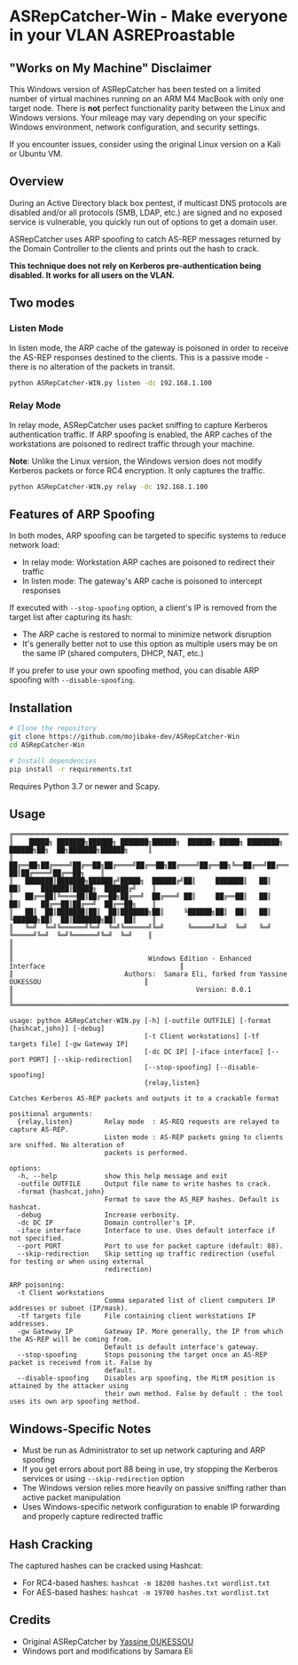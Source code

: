 # ASRepCatcher-Win - Make everyone in your VLAN ASREProastable

##  "Works on My Machine" Disclaimer 

This Windows version of ASRepCatcher has been tested on a limited number of virtual machines running on an ARM M4 MacBook with only one target node. There is **not** perfect functionality parity between the Linux and Windows versions. Your mileage may vary depending on your specific Windows environment, network configuration, and security settings.

If you encounter issues, consider using the original Linux version on a Kali or Ubuntu VM.

## Overview

During an Active Directory black box pentest, if multicast DNS protocols are disabled and/or all protocols (SMB, LDAP, etc.) are signed and no exposed service is vulnerable, you quickly run out of options to get a domain user.

ASRepCatcher uses ARP spoofing to catch AS-REP messages returned by the Domain Controller to the clients and prints out the hash to crack.

**This technique does not rely on Kerberos pre-authentication being disabled. It works for all users on the VLAN.**

## Two modes

### Listen Mode

In listen mode, the ARP cache of the gateway is poisoned in order to receive the AS-REP responses destined to the clients.
This is a passive mode - there is no alteration of the packets in transit.

```bash
python ASRepCatcher-WIN.py listen -dc 192.168.1.100
```

### Relay Mode

In relay mode, ASRepCatcher uses packet sniffing to capture Kerberos authentication traffic. If ARP spoofing is enabled, the ARP caches of the workstations are poisoned to redirect traffic through your machine.

**Note**: Unlike the Linux version, the Windows version does not modify Kerberos packets or force RC4 encryption. It only captures the traffic.

```bash
python ASRepCatcher-WIN.py relay -dc 192.168.1.100
```

## Features of ARP Spoofing

In both modes, ARP spoofing can be targeted to specific systems to reduce network load:

- In relay mode: Workstation ARP caches are poisoned to redirect their traffic
- In listen mode: The gateway's ARP cache is poisoned to intercept responses

If executed with `--stop-spoofing` option, a client's IP is removed from the target list after capturing its hash:
- The ARP cache is restored to normal to minimize network disruption
- It's generally better not to use this option as multiple users may be on the same IP (shared computers, DHCP, NAT, etc.)

If you prefer to use your own spoofing method, you can disable ARP spoofing with `--disable-spoofing`.

## Installation

```bash
# Clone the repository
git clone https://github.com/mojibake-dev/ASRepCatcher-Win
cd ASRepCatcher-Win

# Install dependencies
pip install -r requirements.txt
```

Requires Python 3.7 or newer and Scapy.

## Usage

```
╔════════════════════════════════════════════════════════════════════════════════════════════════════════╗
║    █████╗ ███████╗██████╗ ███████╗██████╗  ██████╗ █████╗ ████████╗ ██████╗██╗  ██╗███████╗██████╗     ║
║   ██╔══██╗██╔════╝██╔══██╗██╔════╝██╔══██╗██╔════╝██╔══██╗╚══██╔══╝██╔════╝██║  ██║██╔════╝██╔══██╗    ║
║   ███████║███████╗██████╔╝█████╗  ██████╔╝██║     ███████║   ██║   ██║     ███████║█████╗  ██████╔╝    ║
║   ██╔══██║╚════██║██╔══██╗██╔══╝  ██╔═══╝ ██║     ██╔══██║   ██║   ██║     ██╔══██║██╔══╝  ██╔══██╗    ║
║   ██║  ██║███████║██║  ██║███████╗██║     ╚██████╗██║  ██║   ██║   ╚██████╗██║  ██║███████╗██║  ██║    ║
║   ╚═╝  ╚═╝╚══════╝╚═╝  ╚═╝╚══════╝╚═╝      ╚═════╝╚═╝  ╚═╝   ╚═╝    ╚═════╝╚═╝  ╚═╝╚══════╝╚═╝  ╚═╝    ║
║                                                                                                        ║
║                                  Windows Edition - Enhanced Interface                                  ║
║                            Authors:  Samara Eli, forked from Yassine OUKESSOU                          ║
║                                              Version: 0.0.1                                            ║
╚════════════════════════════════════════════════════════════════════════════════════════════════════════╝

usage: python ASRepCatcher-WIN.py [-h] [-outfile OUTFILE] [-format {hashcat,john}] [-debug]
                                  [-t Client workstations] [-tf targets file] [-gw Gateway IP]
                                  [-dc DC IP] [-iface interface] [--port PORT] [--skip-redirection]
                                  [--stop-spoofing] [--disable-spoofing]
                                  {relay,listen}

Catches Kerberos AS-REP packets and outputs it to a crackable format

positional arguments:
  {relay,listen}        Relay mode  : AS-REQ requests are relayed to capture AS-REP.
                        Listen mode : AS-REP packets going to clients are sniffed. No alteration of
                        packets is performed.

options:
  -h, --help            show this help message and exit
  -outfile OUTFILE      Output file name to write hashes to crack.
  -format {hashcat,john}
                        Format to save the AS_REP hashes. Default is hashcat.
  -debug                Increase verbosity.
  -dc DC IP             Domain controller's IP.
  -iface interface      Interface to use. Uses default interface if not specified.
  --port PORT           Port to use for packet capture (default: 88).
  --skip-redirection    Skip setting up traffic redirection (useful for testing or when using external
                        redirection)

ARP poisoning:
  -t Client workstations
                        Comma separated list of client computers IP addresses or subnet (IP/mask).
  -tf targets file      File containing client workstations IP addresses.
  -gw Gateway IP        Gateway IP. More generally, the IP from which the AS-REP will be coming from.
                        Default is default interface's gateway.
  --stop-spoofing       Stops poisoning the target once an AS-REP packet is received from it. False by
                        default.
  --disable-spoofing    Disables arp spoofing, the MitM position is attained by the attacker using
                        their own method. False by default : the tool uses its own arp spoofing method.
```

## Windows-Specific Notes

- Must be run as Administrator to set up network capturing and ARP spoofing
- If you get errors about port 88 being in use, try stopping the Kerberos services or using `--skip-redirection` option
- The Windows version relies more heavily on passive sniffing rather than active packet manipulation
- Uses Windows-specific network configuration to enable IP forwarding and properly capture redirected traffic

## Hash Cracking

The captured hashes can be cracked using Hashcat:

- For RC4-based hashes: `hashcat -m 18200 hashes.txt wordlist.txt`
- For AES-based hashes: `hashcat -m 19700 hashes.txt wordlist.txt`

## Credits

- Original ASRepCatcher by [Yassine OUKESSOU](https://github.com/Yaxxine7/ASRepCatcher)
- Windows port and modifications by Samara Eli